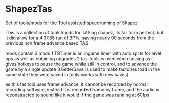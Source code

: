 # ShapezTas
Set of tools/mods for the Tool assisted speedrunning of Shapez

This is a collection of tools/mods for TASing shapez, its far form perfect, but it did allow for a 4:37.85 run of BP%, saving nearly 90 seconds from the previous non frame advance based TAS

mods contain 3 mods
1 TBTimer is an ingame timer with auto splits for level ups as well as obtaining upgrades
2 tas-tools is used when tassing as it gives hotkeys to pause the game while still in control, and to advance the game by a single update
3 betterSave is used to make factories load in the same state they were saved in (only works with new saves)

as this tas tool uses frame advance, it cannot be recorded by normal recording software, instead it is recorded frame by frame, and the audio is reconstructed to sound like it would if the game was running at 60fps